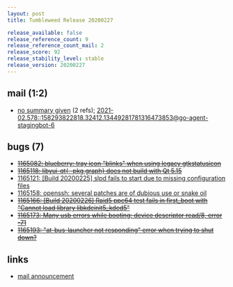 ```yaml
---
layout: post
title: Tumbleweed Release 20200227

release_available: false
release_reference_count: 9
release_reference_count_mail: 2
release_score: 92
release_stability_level: stable
release_version: 20200227
---
```


## mail (1:2)

- [no summary given](https://lists.opensuse.org/archives/list/factory@lists.opensuse.org/thread/4Z2OXA6W3KEPGAPAUV4BNA4IZ2ABZWPX) (2 refs); [2021-02.578::<158293822818.32412.13449281781316473853@go-agent-stagingbot-6>](https://lists.opensuse.org/archives/list/factory@lists.opensuse.org/thread/4Z2OXA6W3KEPGAPAUV4BNA4IZ2ABZWPX)

## bugs (7)

<!--more-->

- ~~[1165082: blueberry:  tray icon "blinks" when using legacy gtkstatusicon](https://bugzilla.opensuse.org/show_bug.cgi?id=1165082)~~
- ~~[1165118: libyui-qt{,-pkg,graph} does not build with Qt 5.15](https://bugzilla.opensuse.org/show_bug.cgi?id=1165118)~~
- [1165121: \[Build 20200225\] slpd fails to start due to missing configuration files](https://bugzilla.opensuse.org/show_bug.cgi?id=1165121)
- [1165158: openssh: several patches are of dubious use or snake oil](https://bugzilla.opensuse.org/show_bug.cgi?id=1165158)
- ~~[1165166: \[Build 20200226\] Raid5 ppc64 test fails in first_boot with "Cannot load library libkdeinit5_kded5"](https://bugzilla.opensuse.org/show_bug.cgi?id=1165166)~~
- ~~[1165173: Many usb errors while booting: device descriptor read/8, error -71](https://bugzilla.opensuse.org/show_bug.cgi?id=1165173)~~
- ~~[1165193: "at-bus-launcher not responding" error when trying to shut down?](https://bugzilla.opensuse.org/show_bug.cgi?id=1165193)~~



## links

- [mail announcement](https://lists.opensuse.org/archives/list/factory@lists.opensuse.org/thread/4Z2OXA6W3KEPGAPAUV4BNA4IZ2ABZWPX)

